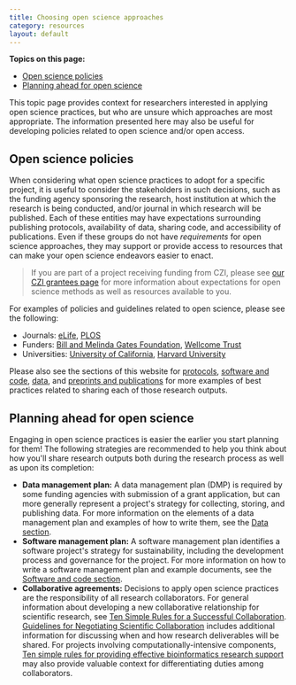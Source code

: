 ```yaml
---
title: Choosing open science approaches
category: resources
layout: default
---
```


**Topics on this page:**
- [Open science policies](#open-science-policies)
- [Planning ahead for open science](#planning-ahead-for-open-science)

This topic page provides context for researchers interested in applying open science practices,
but who are unsure which approaches are most appropriate.
The information presented here may also be useful for developing policies
related to open science and/or open access.

## Open science policies

When considering what open science practices to adopt for a specific project,
it is useful to consider the stakeholders in such decisions,
such as the funding agency sponsoring the research,
host institution at which the research is being conducted,
and/or journal in which research will be published.
Each of these entities may have expectations surrounding 
publishing protocols, availability of data,
sharing code, and accessibility of publications.
Even if these groups do not have *requirements*
for open science approaches,
they may support or provide access to resources that can make your open science endeavors easier to enact.

> If you are part of a project receiving funding from CZI,
> please see [our CZI grantees page](/open-science/czi-grantees/)
> for more information about expectations for open science methods
> as well as resources available to you.

For examples of policies and guidelines related to open science,
please see the following:

- Journals: [eLife](https://reviewer.elifesciences.org/author-guide/journal-policies),
[PLOS](https://plos.org/open-science/)
- Funders: [Bill and Melinda Gates Foundation](https://www.gatesfoundation.org/about/policies-and-resources/global-access-statement),
[Wellcome Trust](https://wellcome.org/grant-funding/guidance/open-access-guidance/open-access-policy)
- Universities: [University of California](https://osc.universityofcalifornia.edu/for-authors/),
[Harvard University](https://osc.hul.harvard.edu/policies/)

Please also see the sections of this website for [protocols](/open-science/protocols/overview/),
[software and code](/open-science/code/overview/),
[data](/open-science/data_sharing/overview/),
and [preprints and publications](/open-science/publications/overview/)
for more examples of best practices related to sharing each of those research outputs.

## Planning ahead for open science

Engaging in open science practices is easier the earlier you start planning for them!
The following strategies are recommended to help you think about how you'll share research outputs both during the research process as well as upon its completion:

- **Data management plan:** A data management plan (DMP) is required by some funding agencies with submission of a grant application, 
but can more generally represent a project's strategy for collecting, 
storing, and publishing data. 
For more information on the elements of a data management plan and examples of how to write them, 
see the [Data section](/open-science/data_sharing/overview#data-management-and-documentation).
- **Software management plan:** A software management plan identifies a software project's strategy for sustainability, 
including the development process and governance for the project. 
For more information on how to write a software management plan and example documents, 
see the [Software and code section](/open-science/code/os-projects/#planning-for-sustainability).
- **Collaborative agreements:** Decisions to apply open science practices are the responsibility of all research collaborators. 
For general information about developing a new collaborative relationship for scientific research,
see [Ten Simple Rules for a Successful Collaboration](https://journals.plos.org/ploscompbiol/article?id=10.1371/journal.pcbi.0030044).
[Guidelines for Negotiating Scientific Collaboration](https://journals.plos.org/plosbiology/article?id=10.1371/journal.pbio.0030217) 
includes additional information for discussing when and how research deliverables will be shared.
For projects involving computationally-intensive components,
[Ten simple rules for providing effective bioinformatics research support](https://journals.plos.org/ploscompbiol/article?id=10.1371/journal.pcbi.1007531)
may also provide valuable context for differentiating duties among collaborators.
